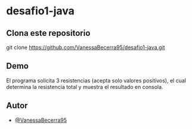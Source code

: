 ﻿# desafio1-java
 
## Clona este repositorio
git clone https://github.com/VanessaBecerra95/desafio1-java.git

## Demo

El programa solicita 3 resistencias (acepta solo valores positivos), el cual determina la resistencia total y muestra el resultado en consola. 




## Autor

- [@VanessaBecerra95](https://www.github.com/VanessaBecerra95)
